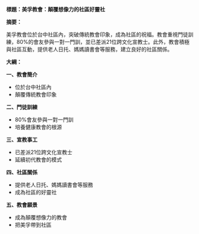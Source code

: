 **標題：美孚教會：顛覆想像力的社區好靈社**

**摘要：**

美孚教會位於台中社區內，突破傳統教會印象，成為社區的祝福。教會重視門徒訓練，80%的會友參與一對一門訓，並已差派21位跨文化宣教士。此外，教會積極與社區互動，提供老人日托、媽媽讀書會等服務，建立良好的社區關係。

**大綱：**

**一、教會簡介**
* 位於台中社區內
* 顛覆傳統教會印象

**二、門徒訓練**
* 80%會友參與一對一門訓
* 培養健康教會的根源

**三、宣教事工**
* 已差派21位跨文化宣教士
* 延續初代教會的模式

**四、社區關係**
* 提供老人日托、媽媽讀書會等服務
* 成為社區的好靈社

**五、教會願景**
* 成為顛覆想像力的教會
* 把美孚帶到社區